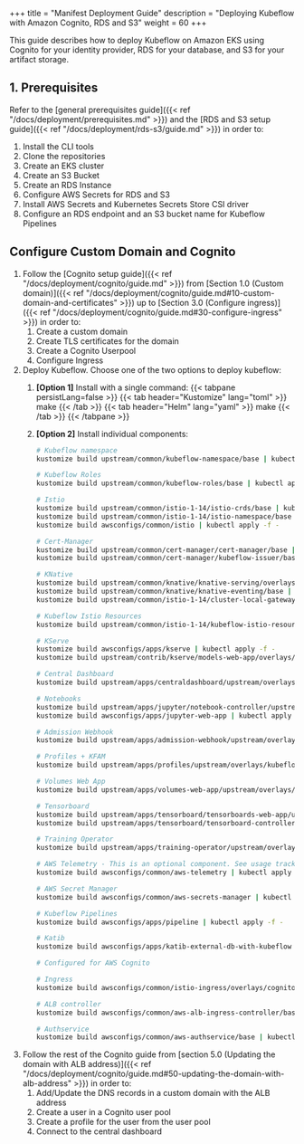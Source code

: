 +++
title = "Manifest Deployment Guide"
description = "Deploying Kubeflow with Amazon Cognito, RDS and S3"
weight = 60
+++

This guide describes how to deploy Kubeflow on Amazon EKS using Cognito for your identity provider, RDS for your database, and S3 for your artifact storage.

## 1. Prerequisites
Refer to the [general prerequisites guide]({{< ref "/docs/deployment/prerequisites.md" >}}) and the [RDS and S3 setup guide]({{< ref "/docs/deployment/rds-s3/guide.md" >}}) in order to:
1. Install the CLI tools
2. Clone the repositories
3. Create an EKS cluster
4. Create an S3 Bucket
5. Create an RDS Instance
6. Configure AWS Secrets for RDS and S3
7. Install AWS Secrets and Kubernetes Secrets Store CSI driver
8. Configure an RDS endpoint and an S3 bucket name for Kubeflow Pipelines

## Configure Custom Domain and Cognito

1. Follow the [Cognito setup guide]({{< ref "/docs/deployment/cognito/guide.md" >}}) from [Section 1.0 (Custom domain)]({{< ref "/docs/deployment/cognito/guide.md#10-custom-domain-and-certificates" >}}) up to [Section 3.0 (Configure ingress)]({{< ref "/docs/deployment/cognito/guide.md#30-configure-ingress" >}}) in order to:
    1. Create a custom domain
    1. Create TLS certificates for the domain
    1. Create a Cognito Userpool
    1. Configure Ingress
2. Deploy Kubeflow. Choose one of the two options to deploy kubeflow:
    1. **[Option 1]** Install with a single command:
        {{< tabpane persistLang=false >}}
        {{< tab header="Kustomize" lang="toml" >}}
        make
        {{< /tab >}}
        {{< tab header="Helm" lang="yaml" >}}
        make
        {{< /tab >}}
        {{< /tabpane >}}

    1. **[Option 2]** Install individual components:
        ```sh
        # Kubeflow namespace
        kustomize build upstream/common/kubeflow-namespace/base | kubectl apply -f -
        
        # Kubeflow Roles
        kustomize build upstream/common/kubeflow-roles/base | kubectl apply -f -
        
        # Istio
        kustomize build upstream/common/istio-1-14/istio-crds/base | kubectl apply -f -
        kustomize build upstream/common/istio-1-14/istio-namespace/base | kubectl apply -f -
        kustomize build awsconfigs/common/istio | kubectl apply -f -

        # Cert-Manager
        kustomize build upstream/common/cert-manager/cert-manager/base | kubectl apply -f -
        kustomize build upstream/common/cert-manager/kubeflow-issuer/base | kubectl apply -f -
        
        # KNative
        kustomize build upstream/common/knative/knative-serving/overlays/gateways | kubectl apply -f -
        kustomize build upstream/common/knative/knative-eventing/base | kubectl apply -f -
        kustomize build upstream/common/istio-1-14/cluster-local-gateway/base | kubectl apply -f -
        
        # Kubeflow Istio Resources
        kustomize build upstream/common/istio-1-14/kubeflow-istio-resources/base | kubectl apply -f -
        
        # KServe
        kustomize build awsconfigs/apps/kserve | kubectl apply -f -
        kustomize build upstream/contrib/kserve/models-web-app/overlays/kubeflow | kubectl apply -f -

        # Central Dashboard
        kustomize build upstream/apps/centraldashboard/upstream/overlays/kserve | kubectl apply -f -
        
        # Notebooks
        kustomize build upstream/apps/jupyter/notebook-controller/upstream/overlays/kubeflow | kubectl apply -f -
        kustomize build awsconfigs/apps/jupyter-web-app | kubectl apply -f -
        
        # Admission Webhook
        kustomize build upstream/apps/admission-webhook/upstream/overlays/cert-manager | kubectl apply -f -
        
        # Profiles + KFAM
        kustomize build upstream/apps/profiles/upstream/overlays/kubeflow | kubectl apply -f -
        
        # Volumes Web App
        kustomize build upstream/apps/volumes-web-app/upstream/overlays/istio | kubectl apply -f -
        
        # Tensorboard
        kustomize build upstream/apps/tensorboard/tensorboards-web-app/upstream/overlays/istio | kubectl apply -f -
        kustomize build upstream/apps/tensorboard/tensorboard-controller/upstream/overlays/kubeflow | kubectl apply -f -

        # Training Operator
        kustomize build upstream/apps/training-operator/upstream/overlays/kubeflow | kubectl apply -f -

        # AWS Telemetry - This is an optional component. See usage tracking documentation for more information.
        kustomize build awsconfigs/common/aws-telemetry | kubectl apply -f -

        # AWS Secret Manager
        kustomize build awsconfigs/common/aws-secrets-manager | kubectl apply -f -

        # Kubeflow Pipelines
        kustomize build awsconfigs/apps/pipeline | kubectl apply -f -

        # Katib
        kustomize build awsconfigs/apps/katib-external-db-with-kubeflow | kubectl apply -f -

        # Configured for AWS Cognito
        
        # Ingress
        kustomize build awsconfigs/common/istio-ingress/overlays/cognito | kubectl apply -f -

        # ALB controller
        kustomize build awsconfigs/common/aws-alb-ingress-controller/base | kubectl apply -f -

        # Authservice
        kustomize build awsconfigs/common/aws-authservice/base | kubectl apply -f -        
        ```
1. Follow the rest of the Cognito guide from [section 5.0 (Updating the domain with ALB address)]({{< ref "/docs/deployment/cognito/guide.md#50-updating-the-domain-with-alb-address" >}}) in order to:
    1. Add/Update the DNS records in a custom domain with the ALB address
    1. Create a user in a Cognito user pool
    1. Create a profile for the user from the user pool
    1. Connect to the central dashboard
